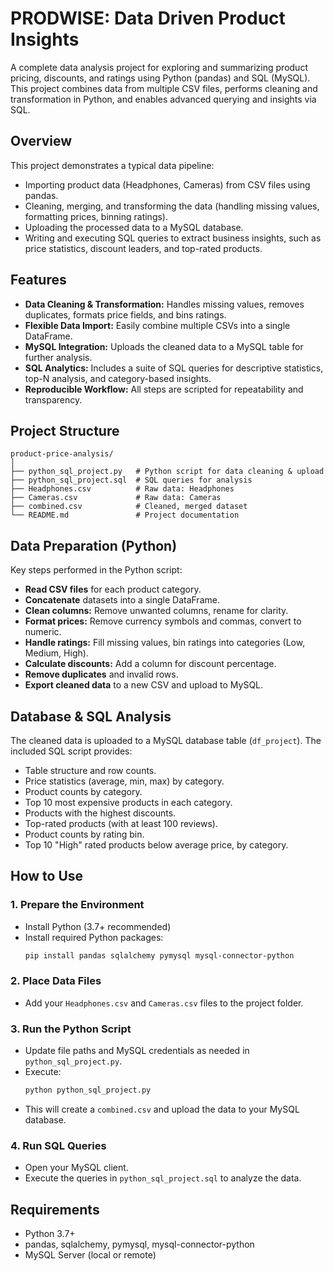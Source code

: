 # PRODWISE: Data Driven Product Insights

A complete data analysis project for exploring and summarizing product pricing, discounts, and ratings using Python (pandas) and SQL (MySQL). This project combines data from multiple CSV files, performs cleaning and transformation in Python, and enables advanced querying and insights via SQL.


## Overview

This project demonstrates a typical data pipeline:
- Importing product data (Headphones, Cameras) from CSV files using pandas.
- Cleaning, merging, and transforming the data (handling missing values, formatting prices, binning ratings).
- Uploading the processed data to a MySQL database.
- Writing and executing SQL queries to extract business insights, such as price statistics, discount leaders, and top-rated products.

## Features

- **Data Cleaning & Transformation:** Handles missing values, removes duplicates, formats price fields, and bins ratings.
- **Flexible Data Import:** Easily combine multiple CSVs into a single DataFrame.
- **MySQL Integration:** Uploads the cleaned data to a MySQL table for further analysis.
- **SQL Analytics:** Includes a suite of SQL queries for descriptive statistics, top-N analysis, and category-based insights.
- **Reproducible Workflow:** All steps are scripted for repeatability and transparency.

## Project Structure

```
product-price-analysis/
│
├── python_sql_project.py   # Python script for data cleaning & upload
├── python_sql_project.sql  # SQL queries for analysis
├── Headphones.csv          # Raw data: Headphones
├── Cameras.csv             # Raw data: Cameras
├── combined.csv            # Cleaned, merged dataset
└── README.md               # Project documentation
```

## Data Preparation (Python)

Key steps performed in the Python script:

- **Read CSV files** for each product category.
- **Concatenate** datasets into a single DataFrame.
- **Clean columns:** Remove unwanted columns, rename for clarity.
- **Format prices:** Remove currency symbols and commas, convert to numeric.
- **Handle ratings:** Fill missing values, bin ratings into categories (Low, Medium, High).
- **Calculate discounts:** Add a column for discount percentage.
- **Remove duplicates** and invalid rows.
- **Export cleaned data** to a new CSV and upload to MySQL.

## Database & SQL Analysis

The cleaned data is uploaded to a MySQL database table (`df_project`). The included SQL script provides:

- Table structure and row counts.
- Price statistics (average, min, max) by category.
- Product counts by category.
- Top 10 most expensive products in each category.
- Products with the highest discounts.
- Top-rated products (with at least 100 reviews).
- Product counts by rating bin.
- Top 10 "High" rated products below average price, by category.

## How to Use

### 1. Prepare the Environment

- Install Python (3.7+ recommended)
- Install required Python packages:
  ```bash
  pip install pandas sqlalchemy pymysql mysql-connector-python
  ```

### 2. Place Data Files

- Add your `Headphones.csv` and `Cameras.csv` files to the project folder.

### 3. Run the Python Script

- Update file paths and MySQL credentials as needed in `python_sql_project.py`.
- Execute:
  ```bash
  python python_sql_project.py
  ```
- This will create a `combined.csv` and upload the data to your MySQL database.

### 4. Run SQL Queries

- Open your MySQL client.
- Execute the queries in `python_sql_project.sql` to analyze the data.

## Requirements

- Python 3.7+
- pandas, sqlalchemy, pymysql, mysql-connector-python
- MySQL Server (local or remote)

